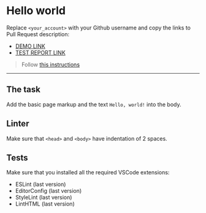 # Hello world

Replace `<your_account>` with your Github username and copy the links to Pull Request description:
- [DEMO LINK](https://Nikitavyskreb.github.io/layout_hello-world/)
- [TEST REPORT LINK](https://Nikitavyskreb.github.io/layout_hello-world/report/html_report/)

> Follow [this instructions](https://mate-academy.github.io/layout_task-guideline/#how-to-solve-the-layout-tasks-on-github)
___

## The task

Add the basic page markup and the text `Hello, world!` into the body.

## Linter

Make sure that `<head>` and `<body>` have indentation of 2 spaces.

## Tests

Make sure that you installed all the required VSCode extensions:

- ESLint (last version)
- EditorConfig (last version)
- StyleLint (last version)
- LintHTML (last version)
